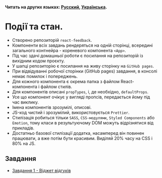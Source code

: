 **Читать на других языках: [Русский](README.md), [Українська](README.ua.md).**

# Події та стан.

- Створено репозиторій `react-feedback`.
- Компоненти всіх завдань рендеряться на одній сторінці, всередині загального
  контнейра - кореневого компонента `<App>`.
- Під час здачі домашньої роботи є посилання на репозиторій із вихідним кодом
  проєкту.
- У шапці репозиторію є посилання на живу сторінку на `GitHub pages`.
- При відвідуванні робочої сторінки (GitHub pages) завдання, в консолі немає
  помилок і попереджень.
- Для кожного компонента є окрема папка з файлом React-компонента і файлом
  стилів.
- Для компонентів описані `propTypes`, і, де необхідно, `defaultProps`.
- Усе що компонент очікує у вигляді пропсів, передається йому під час виклику.
- Імена компонентів зрозумілі, описові.
- JS-код чистий і зрозумілий, використовується `Prettier`.
- Стилізація робиться тільки `SASS`, `CSS-модулями`, `Styled Components` або
  `Emotion`, тому класи в результуючому DOM можуть відрізнятися від прикладів.
- Достатньо базової стилізації додатка, насамперед він повинен працювати, а вже
  потім бути красивим. Виділяй 20% часу на CSS і 80% на JS.

## Завдання

- [Завдання 1 - Віджет відгуків](assets/feedback/README.ua.md)
